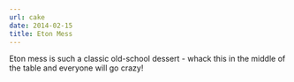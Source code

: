 ```yaml
---
url: cake
date: 2014-02-15
title: Eton Mess
---
```


Eton mess is such a classic old-school dessert - whack this in the middle of the table and everyone will go crazy!
